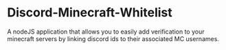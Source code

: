# Discord-Minecraft-Whitelist
A nodeJS application that allows you to easily add verification to your minecraft servers by linking discord ids to their associated MC usernames.

